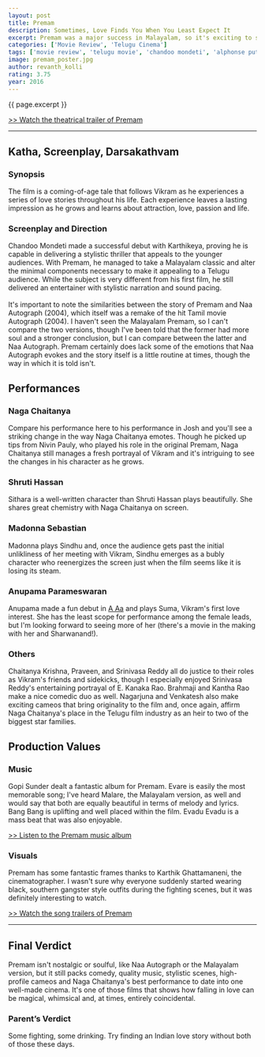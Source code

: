 ```yaml
---
layout: post
title: Premam
description: Sometimes, Love Finds You When You Least Expect It
excerpt: Premam was a major success in Malayalam, so it's exciting to see that the Telugu remake also fared well. The makers of the film roped in some of the original cast as well as the original music director, which was key in bringing some of the original magic into the remake. 
categories: ['Movie Review', 'Telugu Cinema']
tags: ['movie review', 'telugu movie', 'chandoo mondeti', 'alphonse putharen', 'naga chaitanya', 'shruti hassan', 'madonna sebastian', 'anupama parameswaran', 'gopi sunder', 'rajesh murugesan', 'karthik ghattamaneni', 's. radha krishna', 'premam', 'naa autograph', 'venkatesh', 'nagarjuna']
image: premam_poster.jpg
author: revanth_kolli
rating: 3.75
year: 2016
---
```


<p>{{ page.excerpt }}</p>
<a href="https://www.youtube.com/bjisQYR0mbg" target="_blank">>> Watch the theatrical trailer of Premam</a>
<hr />
<h2><span class="review_header">Katha, Screenplay, Darsakathvam</span></h2>
<h3>Synopsis</h3>
<p>The film is a coming-of-age tale that follows Vikram as he experiences a series of love stories throughout his life. Each experience leaves a lasting impression as he grows and learns about attraction, love, passion and life. </p>
<h3>Screenplay and Direction</h3>
<p>Chandoo Mondeti made a successful debut with Karthikeya, proving he is capable in delivering a stylistic thriller that appeals to the younger audiences. With Premam, he managed to take a Malayalam classic and alter the minimal components necessary to make it appealing to a Telugu audience. While the subject is very different from his first film, he still delivered an entertainer with stylistic narration and sound pacing. <br><br> It's important to note the similarities between the story of Premam and Naa Autograph (2004), which itself was a remake of the hit Tamil movie Autograph (2004). I haven't seen the Malayalam Premam, so I can't compare the two versions, though I've been told that the former had more soul and a stronger conclusion, but I can compare between the latter and Naa Autograph. Premam certainly does lack some of the emotions that Naa Autograph evokes and the story itself is a little routine at times, though the way in which it is told isn't.</p>
<h2><span class="review_header">Performances</span></h2>
<h3>Naga Chaitanya</h3>
<p>Compare his performance here to his performance in Josh and you'll see a striking change in the way Naga Chaitanya emotes. Though he picked up tips from Nivin Pauly, who played his role in the original Premam, Naga Chaitanya still manages a fresh portrayal of Vikram and it's intriguing to see the changes in his character as he grows. </p>
<h3>Shruti Hassan</h3>
<p>Sithara is a well-written character than Shruti Hassan plays beautifully. She shares great chemistry with Naga Chaitanya on screen.</p>
<h3>Madonna Sebastian</h3>
<p>Madonna plays Sindhu and, once the audience gets past the initial unlikliness of her meeting with Vikram, Sindhu emerges as a bubly character who reenergizes the screen just when the film seems like it is losing its steam.</p>
<h3>Anupama Parameswaran</h3>
<p>Anupama made a fun debut in <a href="{{ site.url }}/A-Aa-Another-Feel-Good-Trivikram-Family-Entertainer/">A Aa</a> and plays Suma, Vikram's first love interest. She has the least scope for performance among the female leads, but I'm looking forward to seeing more of her (there's a movie in the making with her and Sharwanand!). </p>
<h3>Others</h3>
<p>Chaitanya Krishna, Praveen, and Srinivasa Reddy all do justice to their roles as Vikram's friends and sidekicks, though I especially enjoyed Srinivasa Reddy's entertaining portrayal of E. Kanaka Rao. Brahmaji and Kantha Rao make a nice comedic duo as well. Nagarjuna and Venkatesh also make exciting cameos that bring originality to the film and, once again, affirm Naga Chaitanya's place in the Telugu film industry as an heir to two of the biggest star families.</p>
<h2><span class="review_header">Production Values</span></h2>
<h3>Music</h3>
<!--<iframe src="https://www.youtube.com/embed/BA45757uxMo" width="853" height="480" frameborder="0" allowfullscreen="allowfullscreen"></iframe>-->
<p>Gopi Sunder dealt a fantastic album for Premam. Evare is easily the most memorable song; I've heard Malare, the Malayalam version, as well and would say that both are equally beautiful in terms of melody and lyrics. Bang Bang is uplifting and well placed within the film. Evadu Evadu is a mass beat that was also enjoyable.</p>
<a href="https://www.youtube.com/BA45757uxMo" target="_blank">>> Listen to the Premam music album</a>
<h3>Visuals</h3>
<!--<iframe src="https://www.youtube.com/embed/rpgr0A-j6EA" width="853" height="480" frameborder="0" allowfullscreen="allowfullscreen"></iframe>-->
<p>Premam has some fantastic frames thanks to Karthik Ghattamaneni, the cinematographer. I wasn't sure why everyone suddenly started wearing black, southern gangster style outfits during the fighting scenes, but it was definitely interesting to watch.</p>
<a href="https://www.youtube.com/rpgr0A-j6EA" target="_blank">>> Watch the song trailers of Premam</a>
<hr />
<h2><span class="review_header">Final Verdict</span></h2>
<p>Premam isn't nostalgic or soulful, like Naa Autograph or the Malayalam version, but it still packs comedy, quality music, stylistic scenes, high-profile cameos and Naga Chaitanya's best performance to date into one well-made cinema. It's one of those films that shows how falling in love can be magical, whimsical and, at times, entirely coincidental. </p>
<h3>Parent&#8217;s Verdict</h3>
<p>Some fighting, some drinking. Try finding an Indian love story without both of those these days.</p>

